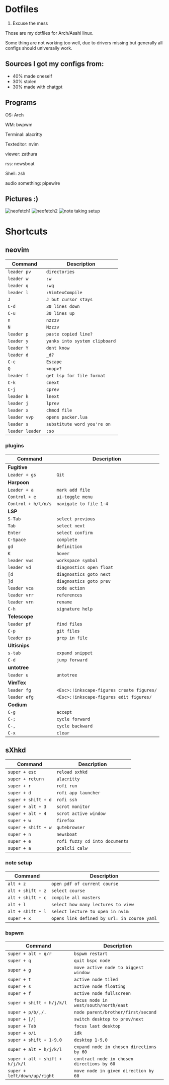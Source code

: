 # Dotfiles

1. Excuse the mess

Those are my dotfiles for Arch/Asahi linux.

Some thing are not working too well, due to drivers missing but generally all
configs should universally work.

## Sources I got my configs from:

- 40% made oneself
- 30% stolen
- 30% made with chatgpt


## Programs
OS: Arch

WM: bwpwm

Terminal: alacritty

Texteditor: nvim

viewer: zathura

rss: newsboat

Shell: zsh

audio something: pipewire


## Pictures :)
![neofetch1](/misc/neofetch1.png)
![neofetch2](/misc/neofetch2.png)
![note taking setup](misc/setup.png)

# Shortcuts
## neovim

| Command | Description |
| --- | --- |
| `leader pv` | `directories` |
| `leader w` | `:w` |
| `leader q` | `:wq` |
| `leader l` | `:VimtexCompile` |
| `J` | `J but cursor stays` |
| `C-d` | `30 lines down` |
| `C-u` | `30 lines up` |
| `n` | `nzzzv` |
| `N` | `Nzzzv` |
| `leader p` | `paste copied line?` |
| `leader y` | `yanks into system clipboard` |
| `leader Y` | `dont know ` |
| `leader d` | `_d?` |
| `C-c` | `Escape` |
| `Q` | `<nop>?` |
| `leader f` | `get lsp for file format` |
| `C-k` | `cnext` |
| `C-j` | `cprev` |
| `leader k` | `lnext` |
| `leader j` | `lprev` |
| `leader x` | `chmod file` |
| `leader vvp` | `opens packer.lua` |
| `leader s` | `substitute word you're on` |
| `leader leader` | `:so` |


### plugins
| Command | Description |
| --- | --- |
| **Fugitive** |
| `Leader + gs` | `Git` |
| **Harpoon** |
| `Leader + a` | `mark add file` |
| `Control + e` | `ui-toggle menu` |
| `Control + h/t/n/s` | `navigate to file 1-4` |
| **LSP** |
| `S-Tab` | `select previous` |
| `Tab` | `select next` |
| `Enter` | `select confirm` |
| `C-Space` | `complete` |
| `gd` | `definition` |
| `K` | `hover` |
| `leader vws` | `workspace symbol` |
| `leader vd` | `diagnostics open float` |
| `[d` | `diagnostics goto next` |
| `]d` | `diagnostics goto prev` |
| `leader vca` | `code action` |
| `leader vrr` | `references` |
| `leader vrn` | `rename` |
| `C-h` | `signature help` |
| **Telescope** |
| `leader pf` | `find files` |
| `C-p` | `git files` |
| `leader ps` | `grep in file` |
| **Ultisnips** |
| `s-tab` | `expand snippet` |
| `C-d` | `jump forward` |
| **untotree** |
| `leader u` | `untotree` |
| **VimTex** |
| `leader fg` | `<Esc>:!inkscape-figures create figures/` |
| `leader efg` | `<Esc>:!inkscape-figures edit figures/` |
| **Codium**
| `C-g` | `accept` |
| `C-;` | `cycle forward` |
| `C-,` | `cycle backward` |
| `C-x` | `clear` |



## sXhkd

| Command | Description |
| --- | --- |
| `super + esc` | `reload sxhkd` |
| `super + return` | `alacritty` |
| `super + r` | `rofi run` |
| `super + d` | `rofi app launcher` |
| `super + shift + d` | `rofi ssh` |
| `super + alt + 3` | `scrot monitor` |
| `super + alt + 4` | `scrot active window` |
| `super + w` | `firefox` |
| `super + shift + w` | `qutebrowser` |
| `super + n` | `newsboat` |
| `super + e` | `rofi fuzzy cd into documents` |
| `super + a` | `gcalcli calw` |


### note setup
| Command | Description |
| --- | --- |
| `alt + z` | `open pdf of current course` |
| `alt + shift + z` | `select course` |
| `alt + shift + c` | `compile all masters` |
| `alt + l` | `select how many lectures to view` |
| `alt + shift + l` | `select lecture to open in nvim` |
| `super + x` | `opens link defined by url: in course yaml` |

### bspwm
| Command | Description |
| --- | --- |
| `super + alt + q/r ` | `bspwm restart` |
| `super + q` | `quit bspc node` |
| `super + g` | `move active node to biggest window` |
| `super + t` | `active node tiled` |
| `super + s` | `active node floating` |
| `super + f` | `active node fullscreen` |
| `super + shift + h/j/k/l` | `focus node in west/south/north/east` |
| `super + p/b/,/.` | `node parent/brother/first/second` |
| `super + [/] ` | `switch desktop to prev/next` |
| `super + Tab` | `focus last desktop` |
| `super + o/i` | `idk` |
| `super + shift + 1-9,0` | `desktop 1-9,0` |
| `super + alt + h/j/k/l` | `expand node in chosen directions by 60` |
| `super + alt + shift + h/j/k/l` | `contract node in chosen directions by 60` |
| `super + left/down/up/right` | `move node in given direction by 60` |
